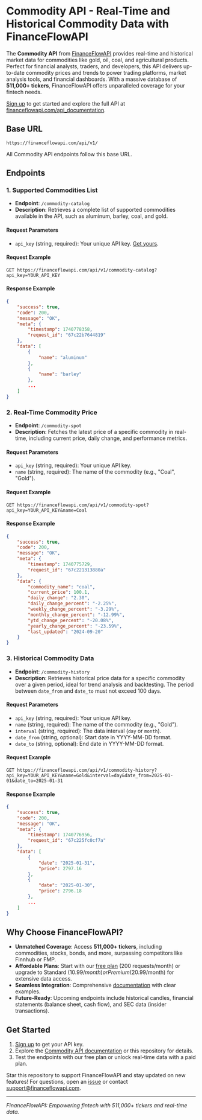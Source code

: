 # Commodity API - Real-Time and Historical Commodity Data with FinanceFlowAPI

The **Commodity API** from [FinanceFlowAPI](https://financeflowapi.com) provides real-time and historical market data for commodities like gold, oil, coal, and agricultural products. Perfect for financial analysts, traders, and developers, this API delivers up-to-date commodity prices and trends to power trading platforms, market analysis tools, and financial dashboards. With a massive database of **511,000+ tickers**, FinanceFlowAPI offers unparalleled coverage for your fintech needs.

[Sign up](https://financeflowapi.com/create-account/) to get started and explore the full API at [financeflowapi.com/api_documentation](https://financeflowapi.com/api_documentation).

## Base URL
```
https://financeflowapi.com/api/v1/
```
All Commodity API endpoints follow this base URL.

## Endpoints

### 1. Supported Commodities List
- **Endpoint**: `/commodity-catalog`
- **Description**: Retrieves a complete list of supported commodities available in the API, such as aluminum, barley, coal, and gold.

#### Request Parameters
- `api_key` (string, required): Your unique API key. [Get yours](https://financeflowapi.com/create-account/).

#### Request Example
```
GET https://financeflowapi.com/api/v1/commodity-catalog?api_key=YOUR_API_KEY
```

#### Response Example
```json
{
    "success": true,
    "code": 200,
    "message": "OK",
    "meta": {
        "timestamp": 1740778358,
        "request_id": "67c22b7644819"
    },
    "data": [
        {
            "name": "aluminum"
        },
        {
            "name": "barley"
        },
        ...
    ]
}
```

### 2. Real-Time Commodity Price
- **Endpoint**: `/commodity-spot`
- **Description**: Fetches the latest price of a specific commodity in real-time, including current price, daily change, and performance metrics.

#### Request Parameters
- `api_key` (string, required): Your unique API key.
- `name` (string, required): The name of the commodity (e.g., "Coal", "Gold").

#### Request Example
```
GET https://financeflowapi.com/api/v1/commodity-spot?api_key=YOUR_API_KEY&name=Coal
```

#### Response Example
```json
{
    "success": true,
    "code": 200,
    "message": "OK",
    "meta": {
        "timestamp": 1740775729,
        "request_id": "67c221313880a"
    },
    "data": {
        "commodity_name": "coal",
        "current_price": 100.1,
        "daily_change": "2.30",
        "daily_change_percent": "-2.25%",
        "weekly_change_percent": "-3.29%",
        "monthly_change_percent": "-12.99%",
        "ytd_change_percent": "-20.08%",
        "yearly_change_percent": "-23.59%",
        "last_updated": "2024-09-20"
    }
}
```

### 3. Historical Commodity Data
- **Endpoint**: `/commodity-history`
- **Description**: Retrieves historical price data for a specific commodity over a given period, ideal for trend analysis and backtesting. The period between `date_from` and `date_to` must not exceed 100 days.

#### Request Parameters
- `api_key` (string, required): Your unique API key.
- `name` (string, required): The name of the commodity (e.g., "Gold").
- `interval` (string, required): The data interval (`day` or `month`).
- `date_from` (string, optional): Start date in YYYY-MM-DD format.
- `date_to` (string, optional): End date in YYYY-MM-DD format.

#### Request Example
```
GET https://financeflowapi.com/api/v1/commodity-history?api_key=YOUR_API_KEY&name=Gold&interval=day&date_from=2025-01-01&date_to=2025-01-31
```

#### Response Example
```json
{
    "success": true,
    "code": 200,
    "message": "OK",
    "meta": {
        "timestamp": 1740776956,
        "request_id": "67c225fc0cf7a"
    },
    "data": [
        {
            "date": "2025-01-31",
            "price": 2797.16
        },
        {
            "date": "2025-01-30",
            "price": 2796.18
        },
        ...
    ]
}
```

## Why Choose FinanceFlowAPI?
- **Unmatched Coverage**: Access **511,000+ tickers**, including commodities, stocks, bonds, and more, surpassing competitors like Finnhub or FMP.
- **Affordable Plans**: Start with our [free plan](https://financeflowapi.com/create-account/) (200 requests/month) or upgrade to Standard ($10.99/month) or Premium ($20.99/month) for extensive data access.
- **Seamless Integration**: Comprehensive [documentation](https://financeflowapi.com/api_documentation/) with clear examples.
- **Future-Ready**: Upcoming endpoints include historical candles, financial statements (balance sheet, cash flow), and SEC data (insider transactions).

## Get Started
1. [Sign up](https://financeflowapi.com/create-account/) to get your API key.
2. Explore the [Commodity API documentation](https://financeflowapi.com/api_documentation/) or this repository for details.
3. Test the endpoints with our free plan or unlock real-time data with a paid plan.

Star this repository to support FinanceFlowAPI and stay updated on new features! For questions, open an [issue](https://github.com/FinanceFlowAPI/api-documentation/issues) or contact [support@financeflowapi.com](mailto:support@financeflowapi.com).

---
*FinanceFlowAPI: Empowering fintech with 511,000+ tickers and real-time data.*